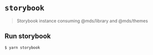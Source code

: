 # `storybook`

> Storybook instance consuming @mds/library and @mds/themes

## Run storybook
`$ yarn storybook`
